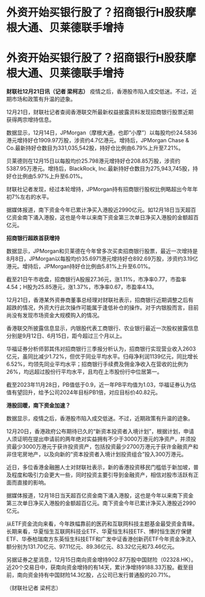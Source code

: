 # 外资开始买银行股了？招商银行H股获摩根大通、贝莱德联手增持

# 外资开始买银行股了？招商银行H股获摩根大通、贝莱德联手增持

**财联社12月21日讯（记者 梁柯志）** 疫情之后，香港股市陷入成交低迷。不过，近期市场和政策有升温的迹象。

12月21日，财联社记者查阅香港联交所最新权益披露资料发现招商银行股票近期获得两宗增持信息。

数据显示，12月14日，JPMorgan（摩根大通，也即“小摩”）以每股均价24.5836港元增持好仓1909.97万股，涉资约4.7亿港元。增持后，JPMorgan
Chase & Co.最新持好仓数目为331,035,542股，持好仓比例由6.79%上升至7.21%。

贝莱德则在12月15日以每股均价25.798港元增持好仓208.85万股，涉资约5387.95万港元。增持后，BlackRock,
Inc.最新持好仓数目为275,943,745股，持好仓比例由5.97%上升至6.01%。

财联社记者发现，经过本轮增持，JPMorgan持有招商银行股权比例略超出今年年初7%左右的水平。

据媒体报道，南下资金今年已累计净买入港股近2990亿元。如12月18日当天超百亿资金南下涌入港股，这也是今年以来南下资金第三次单日净买入港股的金额超百亿元。

**招商银行超跌首获增持**

数据显示，JPMorgan和贝莱德在今年曾多次买卖招商银行股票，最近一次增持是8月8日，JPMorgan以每股均价35.6971港元增持好仓892.69万股，涉资约3.19亿港元。增持后，JPMorgan持好仓比例由5.81%上升至6.01%。

截至21日午市收盘，招商银行A股报27.36元，涨1.11%，市净率0.77，市盈率4.54；H股为25.85港元，涨1.37%，市净率0.67，市盈率4.13。

12月21日，香港某外资券商董事总经理对财联社表示，招商银行近期调整之后有超跌的情况，外资大行此次操作可能属于逢低补仓的操作。对于内银股而言，目前尚没有发现市场资金大规模购入的情况。

香港联交所披露信息显示，内银股代表工商银行、农业银行最近一次股权披露信息分别是9月12日、6月15日，距今超过三个月以上。

华福证券分析师郭其伟对招商银行三季报分析认为，招商银行实现营业收入2603亿元，虽同比减少1.72%，但优于同业平均水平。归母净利润1139亿元，同比增长6.52%，均领先同业平均水平；招商银行手续费及佣金净收入在营收的比例为26%，均远超过股份行平均水平，且均在上市股份行中位居第一。

截至2023年11月28日，PB值低于0.9，近一年PB平均值为1.03，华福证券认为估值有望回升，给予公司2024年目标PB1倍，对应目标价40.82元。

**港股回暖，南下资金加速？**

数据显示，疫情之后，香港股市陷入成交低迷。不过，近期政策有升温的迹象。

12月20日，香港政府公布期待已久的“新资本投资者入境计划”，根据计划，申请人须证明在提出申请前的两年绝对实益拥有不少于3000万港元的净资产，并须投资最少3000万港元于获许投资资产，包括投资最少2700万港元于获许金融资产和非住宅房地产，以及向新的“资本投资者入境计划投资组合”投入300万港元。

近日，多位香港金融圈人士对财联社表示，新的香港投资移民门槛低于新加坡，普及程度和吸引力会更大一些，同时投资主要引导到金融资产，相信对股市活跃有正面而直接的影响。

据媒体报道，12月18日当天超百亿资金南下涌入港股，这也是今年以来南下资金第三次单日净买入港股的金额超百亿元。南下资金今年已累计净买入港股近2990亿元。

从ETF资金流向来看，今年跌幅靠前的医药和互联网科技主题基金最受资金青睐。长期来看，华夏恒生互联网科技业ETF、华夏恒生科技ETF、博时恒生医疗保健ETF、华泰柏瑞南方东英恒生科技ETF和广发中证香港创新药ETF今年资金净流入额分别为131.70亿元、97.11亿元、89.36亿元、83.32亿元和73.46亿元。

另据证券之星消息，12月15日南向资金增持902.87万股中国财险（02328.HK）。近20个交易日中，获南向资金增持的有14天，累计净增持9188.33万股。截至目前，南向资金持有中国财险14.3亿股，占公司已发行普通股的20.71%。

（财联社记者 梁柯志）

